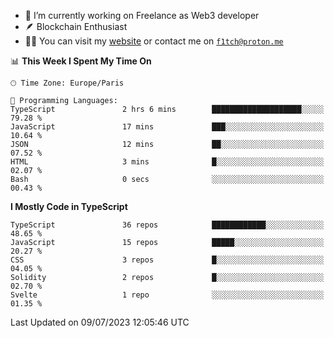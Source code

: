 - 🔭 I’m currently working on Freelance as Web3 developer
- 🪶 Blockchain Enthusiast
- 👨‍💻 You can visit my [website](https://f1tch.xyz) or contact me on [`f1tch@proton.me`](mailto:f1tch@proton.me)

<!--START_SECTION:waka-->
📊 **This Week I Spent My Time On** 

```text
🕑︎ Time Zone: Europe/Paris

💬 Programming Languages: 
TypeScript               2 hrs 6 mins        ████████████████████░░░░░   79.28 % 
JavaScript               17 mins             ███░░░░░░░░░░░░░░░░░░░░░░   10.64 % 
JSON                     12 mins             ██░░░░░░░░░░░░░░░░░░░░░░░   07.52 % 
HTML                     3 mins              █░░░░░░░░░░░░░░░░░░░░░░░░   02.07 % 
Bash                     0 secs              ░░░░░░░░░░░░░░░░░░░░░░░░░   00.43 % 
```

**I Mostly Code in TypeScript** 

```text
TypeScript               36 repos            ████████████░░░░░░░░░░░░░   48.65 % 
JavaScript               15 repos            █████░░░░░░░░░░░░░░░░░░░░   20.27 % 
CSS                      3 repos             █░░░░░░░░░░░░░░░░░░░░░░░░   04.05 % 
Solidity                 2 repos             █░░░░░░░░░░░░░░░░░░░░░░░░   02.70 % 
Svelte                   1 repo              ░░░░░░░░░░░░░░░░░░░░░░░░░   01.35 % 
```




 Last Updated on 09/07/2023 12:05:46 UTC
<!--END_SECTION:waka-->
